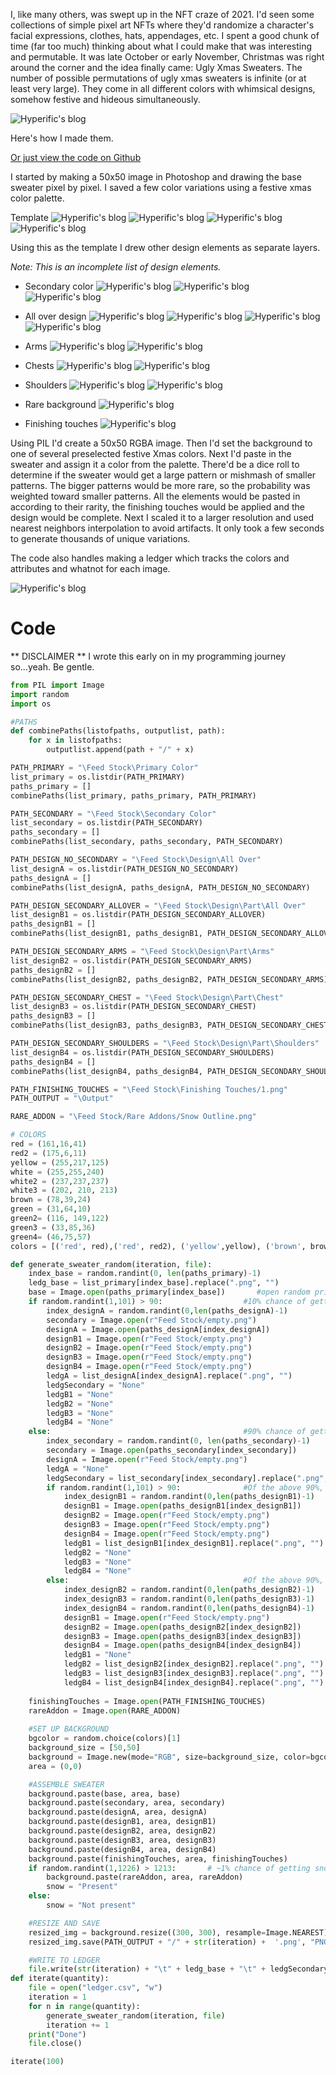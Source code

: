 I, like many others, was swept up in the NFT craze of 2021. I'd seen some collections of simple pixel art NFTs where they'd randomize a character's facial expressions, clothes, hats, appendages, etc. I spent a good chunk of time (far too much) thinking about what I could make that was interesting and permutable. It was late October or early November, Christmas was right around the corner and the idea finally came: Ugly Xmas Sweaters. 
The number of possible permutations of ugly xmas sweaters is infinite (or at least very large). They come in all different colors with whimsical designs, somehow festive and hideous simultaneously. 


![Hyperific's blog](https://bear-images.sfo2.cdn.digitaloceanspaces.com/hyperific-1706076392-0.png)


Here's how I made them.

[Or just view the code on Github](https://github.com/hyperific/UglyXmasSweaters)

I started by making a 50x50 image in Photoshop and drawing the base sweater pixel by pixel. I saved a few color variations using a festive xmas color palette. 

Template
![Hyperific's blog](https://bear-images.sfo2.cdn.digitaloceanspaces.com/hyperific-1706040311-0.png)
![Hyperific's blog](https://bear-images.sfo2.cdn.digitaloceanspaces.com/hyperific-1706075078-0.png)
![Hyperific's blog](https://bear-images.sfo2.cdn.digitaloceanspaces.com/hyperific-1706075086-0.png)
![Hyperific's blog](https://bear-images.sfo2.cdn.digitaloceanspaces.com/hyperific-1706075094-0.png)


Using this as the template I drew other design elements as separate layers.

*Note: This is an incomplete list of design elements.*
- Secondary color 
![Hyperific's blog](https://bear-images.sfo2.cdn.digitaloceanspaces.com/hyperific-1706040481-0.png)
![Hyperific's blog](https://bear-images.sfo2.cdn.digitaloceanspaces.com/hyperific-1706075112-0.png)
![Hyperific's blog](https://bear-images.sfo2.cdn.digitaloceanspaces.com/hyperific-1706075123-0.png)

- All over design 
![Hyperific's blog](https://bear-images.sfo2.cdn.digitaloceanspaces.com/hyperific-1706044024-0.png)
![Hyperific's blog](https://bear-images.sfo2.cdn.digitaloceanspaces.com/hyperific-1706075137-0.png)
![Hyperific's blog](https://bear-images.sfo2.cdn.digitaloceanspaces.com/hyperific-1706075146-0.png)
![Hyperific's blog](https://bear-images.sfo2.cdn.digitaloceanspaces.com/hyperific-1706075160-0.png)


- Arms 
![Hyperific's blog](https://bear-images.sfo2.cdn.digitaloceanspaces.com/hyperific-1706044061-0.png)
![Hyperific's blog](https://bear-images.sfo2.cdn.digitaloceanspaces.com/hyperific-1706075188-0.png)

- Chests 
![Hyperific's blog](https://bear-images.sfo2.cdn.digitaloceanspaces.com/hyperific-1706044075-0.png)
![Hyperific's blog](https://bear-images.sfo2.cdn.digitaloceanspaces.com/hyperific-1706075207-0.png)
- Shoulders 
![Hyperific's blog](https://bear-images.sfo2.cdn.digitaloceanspaces.com/hyperific-1706044088-0.png)
![Hyperific's blog](https://bear-images.sfo2.cdn.digitaloceanspaces.com/hyperific-1706075221-0.png)
- Rare background 
![Hyperific's blog](https://bear-images.sfo2.cdn.digitaloceanspaces.com/hyperific-1706044117-0.png)
- Finishing touches 
![Hyperific's blog](https://bear-images.sfo2.cdn.digitaloceanspaces.com/hyperific-1706044485-0.png)


Using PIL I'd create a 50x50 RGBA image. Then I'd set the background to one of several preselected festive Xmas colors. Next I'd paste in the sweater and assign it a color from the palette. There'd be a dice roll to determine if the sweater would get a large pattern or mishmash of smaller patterns. The bigger patterns would be more rare, so the probability was weighted toward smaller patterns. All the elements would be pasted in according to their rarity, the finishing touches would be applied and the design would be complete. Next I scaled it to a larger resolution and used nearest neighbors interpolation to avoid artifacts. It only took a few seconds to generate thousands of unique variations.

The code also handles making a ledger which tracks the colors and attributes and whatnot for each image.

![Hyperific's blog](https://bear-images.sfo2.cdn.digitaloceanspaces.com/hyperific-1706044614-0.png)

# Code

** DISCLAIMER ** I wrote this early on in my programming journey so...yeah. Be gentle.
``` Python
from PIL import Image
import random
import os

#PATHS
def combinePaths(listofpaths, outputlist, path):
    for x in listofpaths:
        outputlist.append(path + "/" + x)

PATH_PRIMARY = "\Feed Stock\Primary Color"
list_primary = os.listdir(PATH_PRIMARY)
paths_primary = []
combinePaths(list_primary, paths_primary, PATH_PRIMARY)

PATH_SECONDARY = "\Feed Stock\Secondary Color"
list_secondary = os.listdir(PATH_SECONDARY)
paths_secondary = []
combinePaths(list_secondary, paths_secondary, PATH_SECONDARY)

PATH_DESIGN_NO_SECONDARY = "\Feed Stock\Design\All Over"
list_designA = os.listdir(PATH_DESIGN_NO_SECONDARY)
paths_designA = []
combinePaths(list_designA, paths_designA, PATH_DESIGN_NO_SECONDARY)

PATH_DESIGN_SECONDARY_ALLOVER = "\Feed Stock\Design\Part\All Over"
list_designB1 = os.listdir(PATH_DESIGN_SECONDARY_ALLOVER)
paths_designB1 = []
combinePaths(list_designB1, paths_designB1, PATH_DESIGN_SECONDARY_ALLOVER)

PATH_DESIGN_SECONDARY_ARMS = "\Feed Stock\Design\Part\Arms"
list_designB2 = os.listdir(PATH_DESIGN_SECONDARY_ARMS)
paths_designB2 = []
combinePaths(list_designB2, paths_designB2, PATH_DESIGN_SECONDARY_ARMS)

PATH_DESIGN_SECONDARY_CHEST = "\Feed Stock\Design\Part\Chest"
list_designB3 = os.listdir(PATH_DESIGN_SECONDARY_CHEST)
paths_designB3 = []
combinePaths(list_designB3, paths_designB3, PATH_DESIGN_SECONDARY_CHEST)

PATH_DESIGN_SECONDARY_SHOULDERS = "\Feed Stock\Design\Part\Shoulders"
list_designB4 = os.listdir(PATH_DESIGN_SECONDARY_SHOULDERS)
paths_designB4 = []
combinePaths(list_designB4, paths_designB4, PATH_DESIGN_SECONDARY_SHOULDERS)

PATH_FINISHING_TOUCHES = "\Feed Stock\Finishing Touches/1.png"
PATH_OUTPUT = "\Output"

RARE_ADDON = "\Feed Stock/Rare Addons/Snow Outline.png"

# COLORS
red = (161,16,41)
red2 = (175,6,11)
yellow = (255,217,125)
white = (255,255,240)
white2 = (237,237,237)
white3 = (202, 210, 213)
brown = (78,39,24)
green = (31,64,10)
green2= (116, 149,122)
green3 = (33,85,36)
green4= (46,75,57)
colors = [('red', red),('red', red2), ('yellow',yellow), ('brown', brown), ('green',green), ('green', green2), ('green', green3), ('green', green4)]

def generate_sweater_random(iteration, file):
    index_base = random.randint(0, len(paths_primary)-1)
    ledg_base = list_primary[index_base].replace(".png", "")
    base = Image.open(paths_primary[index_base])       #open random primary
    if random.randint(1,101) > 90:                  #10% chance of getting All Over design
        index_designA = random.randint(0,len(paths_designA)-1)
        secondary = Image.open(r"Feed Stock/empty.png")
        designA = Image.open(paths_designA[index_designA])
        designB1 = Image.open(r"Feed Stock/empty.png")
        designB2 = Image.open(r"Feed Stock/empty.png")
        designB3 = Image.open(r"Feed Stock/empty.png")
        designB4 = Image.open(r"Feed Stock/empty.png")
        ledgA = list_designA[index_designA].replace(".png", "")
        ledgSecondary = "None"
        ledgB1 = "None"
        ledgB2 = "None"
        ledgB3 = "None"
        ledgB4 = "None"
    else:                                           #90% chance of getting Composite design
        index_secondary = random.randint(0, len(paths_secondary)-1)
        secondary = Image.open(paths_secondary[index_secondary])
        designA = Image.open(r"Feed Stock/empty.png")
        ledgA = "None"
        ledgSecondary = list_secondary[index_secondary].replace(".png", "")
        if random.randint(1,101) > 90:              #Of the above 90%, 10% chance of getting Composite color All Over design
            index_designB1 = random.randint(0,len(paths_designB1)-1)
            designB1 = Image.open(paths_designB1[index_designB1])
            designB2 = Image.open(r"Feed Stock/empty.png")
            designB3 = Image.open(r"Feed Stock/empty.png")
            designB4 = Image.open(r"Feed Stock/empty.png")
            ledgB1 = list_designB1[index_designB1].replace(".png", "")
            ledgB2 = "None"
            ledgB3 = "None"
            ledgB4 = "None"
        else:                                       #Of the above 90%, 90% chance of getting composite design
            index_designB2 = random.randint(0,len(paths_designB2)-1)
            index_designB3 = random.randint(0,len(paths_designB3)-1)
            index_designB4 = random.randint(0,len(paths_designB4)-1)
            designB1 = Image.open(r"Feed Stock/empty.png")
            designB2 = Image.open(paths_designB2[index_designB2])
            designB3 = Image.open(paths_designB3[index_designB3])
            designB4 = Image.open(paths_designB4[index_designB4])
            ledgB1 = "None"
            ledgB2 = list_designB2[index_designB2].replace(".png", "")
            ledgB3 = list_designB3[index_designB3].replace(".png", "")
            ledgB4 = list_designB4[index_designB4].replace(".png", "")
            
    finishingTouches = Image.open(PATH_FINISHING_TOUCHES)
    rareAddon = Image.open(RARE_ADDON)
    
    #SET UP BACKGROUND
    bgcolor = random.choice(colors)[1]
    background_size = [50,50]
    background = Image.new(mode="RGB", size=background_size, color=bgcolor)
    area = (0,0)

    #ASSEMBLE SWEATER
    background.paste(base, area, base)
    background.paste(secondary, area, secondary)
    background.paste(designA, area, designA)
    background.paste(designB1, area, designB1)
    background.paste(designB2, area, designB2)
    background.paste(designB3, area, designB3)
    background.paste(designB4, area, designB4)
    background.paste(finishingTouches, area, finishingTouches)
    if random.randint(1,1226) > 1213:       # ~1% chance of getting snowy background
        background.paste(rareAddon, area, rareAddon)
        snow = "Present"
    else:
        snow = "Not present"

    #RESIZE AND SAVE
    resized_img = background.resize((300, 300), resample=Image.NEAREST)
    resized_img.save(PATH_OUTPUT + "/" + str(iteration) +  '.png', "PNG")

    #WRITE TO LEDGER
    file.write(str(iteration) + "\t" + ledg_base + "\t" + ledgSecondary + "\t" + ledgA + "\t" + ledgB1 + "\t" + ledgB2 + "\t" + ledgB3 + "\t" + ledgB4 + "\t" + snow + "\t" + "\n")
def iterate(quantity):
    file = open("ledger.csv", "w")
    iteration = 1
    for n in range(quantity):
        generate_sweater_random(iteration, file)
        iteration += 1
    print("Done")
    file.close()

iterate(100)
```
